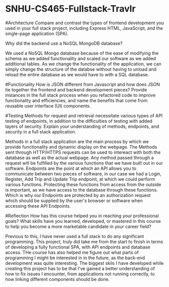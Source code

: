 # SNHU-CS465-Fullstack-Travlr

#Architecture
Compare and contrast the types of frontend development you used in your full stack project, including Express HTML, JavaScript, and the single-page application (SPA).


Why did the backend use a NoSQL MongoDB database?

We used a NoSQL Mongo database because of the ease of modifying the schema as we added functionality and scaled our software as we added additional tables. As we change the functionality of the application, we can simply change the structure of the databse without having to unload and reload the entire database as we would have to with a SQL database.  

#Functionality
How is JSON different from Javascript and how does JSON tie together the frontend and backend development pieces?
Provide instances in the full stack process when you refactored code to improve functionality and efficiencies, and name the benefits that come from reusable user interface (UI) components.

#Testing
Methods for request and retrieval necessitate various types of API testing of endpoints, in addition to the difficulties of testing with added layers of security. Explain your understanding of methods, endpoints, and security in a full stack application.

  Methods in a full stack application are the main process by which we provide functionality and dynamic display on the webpage. The Methods sent through HTTP/HTTPS requests can be used to intereact with both the database as well as the actual webpage. Any method passed through a request will be fulfilled by the various functions that we have built out in our software. Endpoints are the point at which an API allows you to communicate between two pieces of software, in our case we had a Login, Register, Add Trip and Update Trip endpoint, at which we could perform various functions. Protecting these functions from access from the outside is important, as we have access to the database through these functions. Which is why our Endpoints are protected by an authorization request which should be supplied by the user's browser or software when accessing these API Endpoints. 

#Reflection
How has this course helped you in reaching your professional goals? What skills have you learned, developed, or mastered in this course to help you become a more marketable candidate in your career field?

  Previous to this, I have never used a full stack to do any significant programming. This project, truly did take me from the start to finish in terms of developing a fully functional SPA, with API endpoints and database access. THe course has also helped me figure out what parts of programming I might be interested in in the future, as the back-end development was quite interesting.  The biggest skils I have developed while creating this project has to be that I've gained a better understanding of how to fix issues I encounter, from applications not running correctly, to how linking different components should be done.
